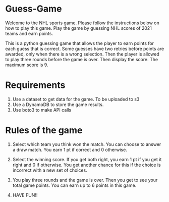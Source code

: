 # Guess-Game
Welcome to the NHL sports game. Please follow the instructions below on how to play this game.
Play the game by guessing NHL scores of 2021 teams and earn points.

This is a python guessing game that allows the player to earn points for each guess that is correct. Some guesses have two retries before points are awarded, only when there is a wrong selection. Then the player is allowed to play three rounds before the game is over. Then display the score. The maximum score is 9.

# Requirements
1.	Use a dataset to get data for the game. To be uploaded to s3
2.	Use a DynamoDB to store the game results.
3.	Use boto3 to make API calls

# Rules of the game
1. Select which team you think won the match. You can choose to answer a draw match. You earn 1 pt if correct and 0 otherwise.

2. Select the winning score. If you get both right, you earn 1 pt if you get it right and 0 if otherwise. You get another chance for this if the choice is incorrect with a new    set of choices.

3. You play three rounds and the game is over. Then you get to see your total game points. You can earn up to 6 points in this game.

4. HAVE FUN!!
